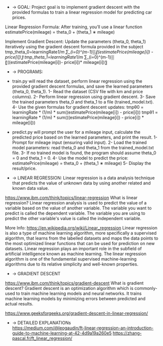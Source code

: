 * -> GOAL:
Project goal is to implement gradient descent with the provided formulas to train a linear regression model for predicting car prices.

Linear Regression Formula: After training, you’ll use a linear function
estimatePrice(mileage) = theta_0 + (theta_1 ∗ mileage)

Implement Gradient Descent: Update the parameters (theta_0, theta_1) iteratively using the gradient descent formula provided in the subject
tmp_theta_0=learningRate*1/m ∑_(i=0)^(m-1)▒〖(estimatePrice(mileage[i]) - price[i])〗
tmp_theta_1=learningRate*1/m ∑_(i=0)^(m-1)▒〖((estimatePrice(mileage[i])- price[i])* mileage[i])〗


* -> PROGRAMS:

- train.py will read the dataset, perform linear regression using the provided gradient descent formulas, and save the learned parameters (theta_0, theta_1).
1- Read the dataset (CSV file with km and price columns).
2- Perform linear regression using gradient descent.
3- Save the trained parameters theta_0 and theta_1 to a file (trained_model.txt).
4- Use the given formulas for gradient descent updates:
    tmpθ0 = learningRate * (1/m) * sum((estimatePrice(mileage[i]) - price[i]))
    tmpθ1 = learningRate * (1/m) * sum(((estimatePrice(mileage[i]) - price[i]) * mileage[i]))

- predict.py will prompt the user for a mileage input, calculate the predicted price based on the learned parameters, and print the result.
1- Prompt for mileage input (ensuring valid input).
2- Load the trained model parameters: read theta_0 and theta_1 from the trained_model.txt file.
3- If no trained model is found, the program should assume theta_0 = 0 and theta_1 = 0.
4- Use the model to predict the price:
    estimatePrice(mileage) = theta_0 + (theta_1 ∗ mileage)
5- Display the result/price.


* -> LINEAR REGRESSION:
Linear regression is a data analysis technique that predicts the value of unknown data by using another related and known data value.

https://www.ibm.com/think/topics/linear-regression
What is linear regression?
Linear regression analysis is used to predict the value of a variable based on the value of another variable. The variable you want to predict is called the dependent variable. The variable you are using to predict the other variable's value is called the independent variable.

More Info: https://en.wikipedia.org/wiki/Linear_regression
Linear regression is also a type of machine learning algorithm, more specifically a supervised algorithm, that learns from the labelled datasets and maps the data points to the most optimized linear functions that can be used for prediction on new datasets.
Linear regression plays an important role in the subfield of artificial intelligence known as machine learning. The linear regression algorithm is one of the fundamental supervised machine-learning algorithms due to its relative simplicity and well-known properties.


* -> GRADIENT DESCENT

https://www.ibm.com/think/topics/gradient-descent
What is gradient descent?
Gradient descent is an optimization algorithm which is commonly-used to train machine learning models and neural networks. It trains machine learning models by minimizing errors between predicted and actual results.

https://www.geeksforgeeks.org/gradient-descent-in-linear-regression/


* -> DETAILED EXPLANATIONs  
https://medium.com/@leogaudin/ft-linear-regression-an-introduction-guide-to-machine-learning-at-42-4d9a19a260e5
https://zhang-pascal.fr/ft_linear_regression/
